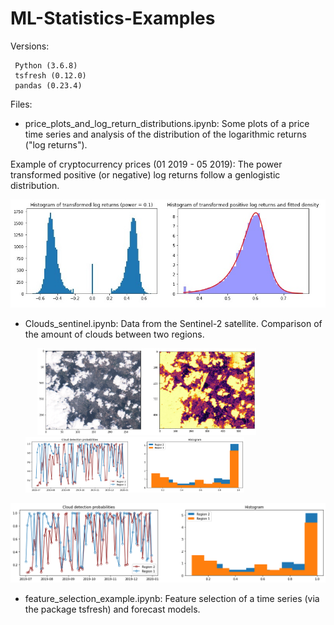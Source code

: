 # ML-Statistics-Examples

Versions:
```
 Python (3.6.8)
 tsfresh (0.12.0)
 pandas (0.23.4)
```

Files:

- price_plots_and_log_return_distributions.ipynb: Some plots of a price time series and analysis of the distribution of the logarithmic returns ("log returns"). 
    
 Example of cryptocurrency prices (01 2019 - 05 2019): The power transformed positive (or negative) log returns follow a genlogistic distribution.

![Alt text](./Pictures/transformed_log_returns.jpg?raw=true "Title")

- Clouds_sentinel.ipynb: Data from the Sentinel-2 satellite. Comparison of the amount of clouds between two regions.

  &nbsp;   &nbsp;  &nbsp;<img src = "./Pictures/clouds1.png" width=350>&nbsp;  &nbsp;   &nbsp;<img src = "./Pictures/clouds2.png" width=350>  &nbsp;   &nbsp;  &nbsp;
 
![Alt text](./Pictures/clouds2.png?raw=true "Title")

- feature_selection_example.ipynb: Feature selection of a time series (via the package tsfresh) and forecast models. 

